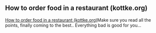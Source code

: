 <article><h2>How to order food in a restaurant (kottke.org)</h2><a href="http://www.kottke.org/05/05/how-to-order-food">How to order food in a restaurant (kottke.org)</a>Make sure you read all the points, finally coming to the best.. Everything bad is good for you...</article>